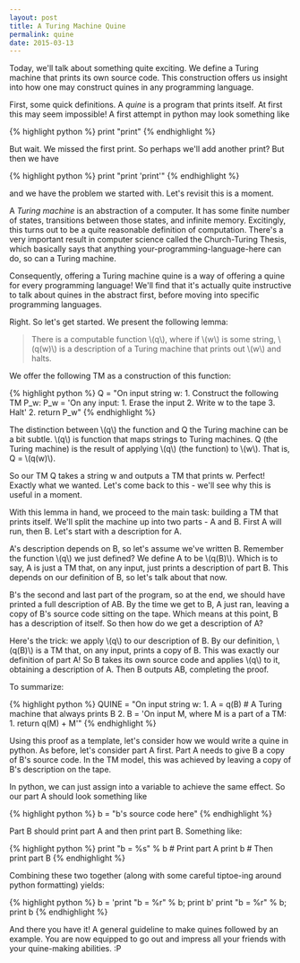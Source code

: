 ```yaml
---
layout: post
title: A Turing Machine Quine
permalink: quine
date: 2015-03-13
---
```


Today, we'll talk about something quite exciting. We define a Turing machine that prints its own source code. This construction offers us insight into how one may construct quines in any programming language.

First, some quick definitions. A *quine* is a program that prints itself. At first this may seem impossible! A first attempt in python may look something like

{% highlight python %}
print "print"
{% endhighlight %}

But wait. We missed the first print. So perhaps we'll add another print? But then we have

{% highlight python %}
print "print 'print'"
{% endhighlight %}

and we have the problem we started with. Let's revisit this is a moment.

A *Turing machine* is an abstraction of a computer. It has some finite number of states, transitions between those states, and infinite memory. Excitingly, this turns out to be a quite reasonable definition of computation. There's a very important result in computer science called the Church-Turing Thesis, which basically says that anything your-programming-language-here can do, so can a Turing machine.

Consequently, offering a Turing machine quine is a way of offering a quine for every programming language! We'll find that it's actually quite instructive to talk about quines in the abstract first, before moving into specific programming languages.

Right. So let's get started. We present the following lemma:

> There is a computable function \\(q\\), where if \\(w\\) is some string, \\(q(w)\\) is a description of a Turing machine that prints out \\(w\\) and halts.

We offer the following TM as a construction of this function:

{% highlight python %}
Q = "On input string w:
    1. Construct the following TM P_w:
        P_w = 'On any input:
            1. Erase the input
            2. Write w to the tape
            3. Halt'
    2. return P_w"
{% endhighlight %}

The distinction between \\(q\\) the function and Q the Turing machine can be a bit subtle. \\(q\\) is function that maps strings to Turing machines. Q (the Turing machine) is the result of applying \\(q\\) (the function) to \\(w\\). That is, Q = \\(q(w)\\).

So our TM Q takes a string w and outputs a TM that prints w. Perfect! Exactly what we wanted. Let's come back to this - we'll see why this is useful in a moment.

With this lemma in hand, we proceed to the main task: building a TM that prints itself. We'll split the machine up into two parts - A and B. First A will run, then B. Let's start with a description for A.

A's description depends on B, so let's assume we've written B. Remember the function \\(q\\) we just defined? We define A to be \\(q(B)\\). Which is to say, A is just a TM that, on any input, just prints a description of part B. This depends on our definition of B, so let's talk about that now.

B's the second and last part of the program, so at the end, we should have printed a full description of AB. By the time we get to B, A just ran, leaving a copy of B's source code sitting on the tape. Which means at this point, B has a description of itself. So then how do we get a description of A?

Here's the trick: we apply \\(q\\) to our description of B. By our definition, \\(q(B)\\) is a TM that, on any input, prints a copy of B. This was exactly our definition of part A!  So B takes its own source code and applies \\(q\\) to it, obtaining a description of A. Then B outputs AB, completing the proof.

To summarize:

{% highlight python %}
QUINE = "On input string w:
    1. A = q(B) # A Turing machine that always prints B
    2. B = 'On input M, where M is a part of a TM:
        1. return q(M) + M'"
{% endhighlight %}

Using this proof as a template, let's consider how we would write a quine in python. As before, let's consider part A first. Part A needs to give B a copy of B's source code. In the TM model, this was achieved by leaving a copy of B's description on the tape.

In python, we can just assign into a variable to achieve the same effect. So our part A should look something like

{% highlight python %}
b = "b's source code here"
{% endhighlight %}

Part B should print part A and then print part B. Something like:

{% highlight python %}
print "b = %s" % b  # Print part A
print b             # Then print part B
{% endhighlight %}

Combining these two together (along with some careful tiptoe-ing around python formatting) yields:

{% highlight python %}
b = 'print "b = %r" % b; print b'
print "b = %r" % b; print b
{% endhighlight %}

And there you have it! A general guideline to make quines followed by an example. You are now equipped to go out and impress all your friends with your quine-making abilities. :P
